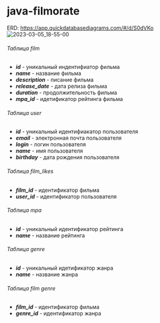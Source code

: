 # java-filmorate

ERD: https://app.quickdatabasediagrams.com/#/d/S0dVKo
![2023-03-05_18-55-00](https://user-images.githubusercontent.com/113539431/222958929-7cfa159d-447b-43a4-b66a-663a1f4b2268.png)

###### Таблица film
- ***id*** - уникальный индентифиатор фильма  
- ***name*** - название фильма  
- ***description*** - писание фильма  
- ***release_date*** - дата релиза фильма  
- ***duration*** - продолжительность фильма  
- ***mpa_id*** - идетификатор рейтинга фильма  

###### Таблица user
- ***id*** - уникальный идентифиакатор пользователя  
- ***email*** - электронная почта пользователя  
- ***login*** - логин пользователя  
- ***name*** - имя  пользователя  
- ***birthday*** - дата рождения пользователя   

###### Таблица film_likes
- ***film_id*** - идентификатор фильма  
- ***user_id*** - идентификатор пользователя   

###### Таблица mpa
- ***id*** - уникальный идентификатор рейтинга  
- ***name*** - название рейтинга  

###### Таблица genre
- ***id*** - уникальный идетификатор жанра  
- ***name*** - название жанра  

###### Таблица film genre
- ***film_id*** - идентификатор фильма  
- ***genre_id*** - идентификатор жанра  
